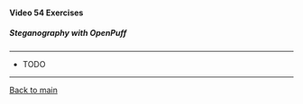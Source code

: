 #### Video 54 Exercises

##### Steganography with OpenPuff

---

- TODO

---

[Back to main](https://github.com/rot0xd/CBTNuggets/blob/master/CEHv9/README.md)

